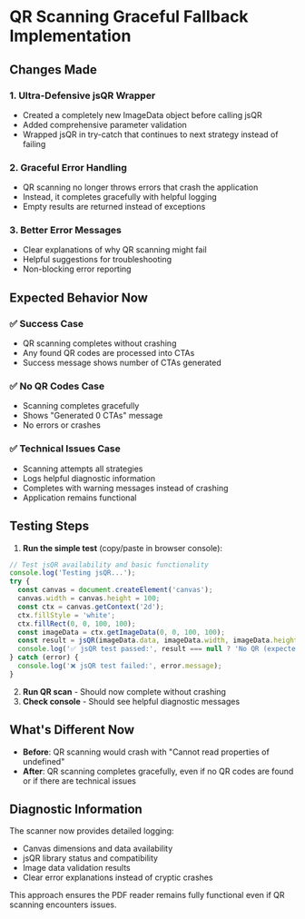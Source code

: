 # QR Scanning Graceful Fallback Implementation

## Changes Made

### 1. Ultra-Defensive jsQR Wrapper
- Created a completely new ImageData object before calling jsQR
- Added comprehensive parameter validation
- Wrapped jsQR in try-catch that continues to next strategy instead of failing

### 2. Graceful Error Handling
- QR scanning no longer throws errors that crash the application
- Instead, it completes gracefully with helpful logging
- Empty results are returned instead of exceptions

### 3. Better Error Messages
- Clear explanations of why QR scanning might fail
- Helpful suggestions for troubleshooting
- Non-blocking error reporting

## Expected Behavior Now

### ✅ Success Case
- QR scanning completes without crashing
- Any found QR codes are processed into CTAs
- Success message shows number of CTAs generated

### ✅ No QR Codes Case
- Scanning completes gracefully
- Shows "Generated 0 CTAs" message
- No errors or crashes

### ✅ Technical Issues Case
- Scanning attempts all strategies
- Logs helpful diagnostic information
- Completes with warning messages instead of crashing
- Application remains functional

## Testing Steps

1. **Run the simple test** (copy/paste in browser console):
```javascript
// Test jsQR availability and basic functionality
console.log('Testing jsQR...');
try {
  const canvas = document.createElement('canvas');
  canvas.width = canvas.height = 100;
  const ctx = canvas.getContext('2d');
  ctx.fillStyle = 'white';
  ctx.fillRect(0, 0, 100, 100);
  const imageData = ctx.getImageData(0, 0, 100, 100);
  const result = jsQR(imageData.data, imageData.width, imageData.height);
  console.log('✅ jsQR test passed:', result === null ? 'No QR (expected)' : 'QR found');
} catch (error) {
  console.log('❌ jsQR test failed:', error.message);
}
```

2. **Run QR scan** - Should now complete without crashing
3. **Check console** - Should see helpful diagnostic messages

## What's Different Now

- **Before**: QR scanning would crash with "Cannot read properties of undefined"
- **After**: QR scanning completes gracefully, even if no QR codes are found or if there are technical issues

## Diagnostic Information

The scanner now provides detailed logging:
- Canvas dimensions and data availability
- jsQR library status and compatibility
- Image data validation results
- Clear error explanations instead of cryptic crashes

This approach ensures the PDF reader remains fully functional even if QR scanning encounters issues.